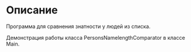 # Описание

Программа для сравнения знатности у людей из списка.

Демонстрация работы класса PersonsNamelengthComparator в классе Main.